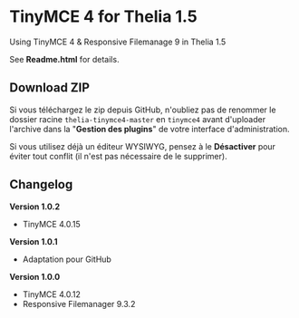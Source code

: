 TinyMCE 4 for Thelia 1.5
========================

Using TinyMCE 4 &amp; Responsive Filemanage 9 in Thelia 1.5

See **Readme.html** for details.

Download ZIP
------------
Si vous téléchargez le zip depuis GitHub, n'oubliez pas de renommer le dossier racine `thelia-tinymce4-master` en `tinymce4` avant d'uploader l'archive dans la "**Gestion des plugins**" de votre interface d'administration.

Si vous utilisez déjà un éditeur WYSIWYG, pensez à le **Désactiver** pour éviter tout conflit (il n'est pas nécessaire de le supprimer).


Changelog
---------

**Version 1.0.2**
* TinyMCE 4.0.15

**Version 1.0.1**
* Adaptation pour GitHub

**Version 1.0.0**
* TinyMCE 4.0.12
* Responsive Filemanager 9.3.2
